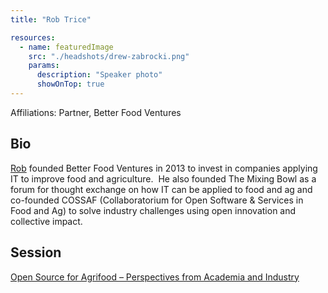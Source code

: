 ```yaml
---
title: "Rob Trice"

resources:
  - name: featuredImage
    src: "./headshots/drew-zabrocki.png"
    params:
      description: "Speaker photo"
      showOnTop: true
---
```


Affiliations: Partner, Better Food Ventures

## Bio

[Rob](https://www.linkedin.com/in/robtrice/) founded Better Food Ventures in 2013 to invest in companies applying IT to improve food and agriculture.  He also founded The Mixing Bowl as a forum for thought exchange on how IT can be applied to food and ag and co-founded COSSAF (Collaboratorium for Open Software & Services in Food and Ag) to solve industry challenges using open innovation and collective impact.

## Session

[Open Source for Agrifood – Perspectives from Academia and Industry](../sessions/agrifood.md)
